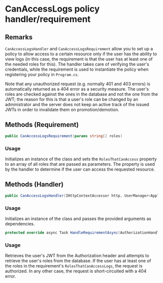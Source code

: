 ﻿# CanAccessLogs policy handler/requirement

## Remarks
``CanAccessLogsHandler`` and ``CanAccessLogsRequirement`` allow you to set up a policy to allow access to a certain resource only if the user has the ability to view logs (in this case, the requirement is that the user has at least one of the needed roles for this). The handler takes care of verifying the user's credentials, while the requirement is used to instantiate the policy when registering your policy in ``Program.cs``.

Note that any unauthorized request (e.g. normally 401 and 403 errors) is automatically returned as a 404 error as a security measure. The user's roles are checked against the ones in the database and not the one from the JWT; the reason for this is that a user's role can be changed by an administrator and the server does not keep an active track of the issued JWTs in order to invalidate them on promotion/demotion.

## Methods (Requirement)
```cs
public CanAccessLogsRequirement(params string[] roles)
```

### Usage
Initializes an instance of the class and sets the ``RolesThatCanAccess`` property to an array of all roles that are passed as parameters. The property is used by the handler to determine if the user can access the requested resource.

## Methods (Handler)
```cs
public CanAccessLogsHandler(IHttpContextAccessor http, UserManager<ApplicationUser> userManager, IJwtService jwtService)
```

### Usage
Initializes an instance of the class and passes the provided arguments as dependencies.

```cs
protected override async Task HandleRequirementAsync(AuthorizationHandlerContext context, CanAccessLogsRequirement requirement)
```

### Usage
Retrieves the user's JWT from the Authorization header and attempts to retrieve the user's roles from the database. If the user has at least one of the roles in the requirement's ``RolesThatCanAccessLogs``, the request is authorized. In any other case, the request is short-circuited with a 404 error.